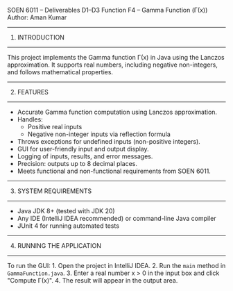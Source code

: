 SOEN 6011 – Deliverables D1–D3
Function F4 – Gamma Function (Γ(x))
Author: Aman Kumar

--------------------------------------
1. INTRODUCTION
--------------------------------------
This project implements the Gamma function Γ(x) in Java using the Lanczos approximation. 
It supports real numbers, including negative non-integers, and follows mathematical 
properties.

--------------------------------------
2. FEATURES
--------------------------------------
- Accurate Gamma function computation using Lanczos approximation.
- Handles:
    * Positive real inputs
    * Negative non-integer inputs via reflection formula
- Throws exceptions for undefined inputs (non-positive integers).
- GUI for user-friendly input and output display.
- Logging of inputs, results, and error messages.
- Precision: outputs up to 8 decimal places.
- Meets functional and non-functional requirements from SOEN 6011.

--------------------------------------
3. SYSTEM REQUIREMENTS
--------------------------------------
- Java JDK 8+ (tested with JDK 20)
- Any IDE (IntelliJ IDEA recommended) or command-line Java compiler
- JUnit 4 for running automated tests

--------------------------------------
4. RUNNING THE APPLICATION
--------------------------------------
To run the GUI:
    1. Open the project in IntelliJ IDEA.
    2. Run the `main` method in `GammaFunction.java`.
    3. Enter a real number x > 0 in the input box and click "Compute Γ(x)".
    4. The result will appear in the output area.


